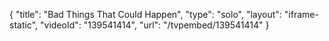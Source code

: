 {
    "title": "Bad Things That Could Happen",
    "type": "solo",
    "layout": "iframe-static",
    "videoId": "139541414",
    "url": "\/tvpembed\/139541414"
}